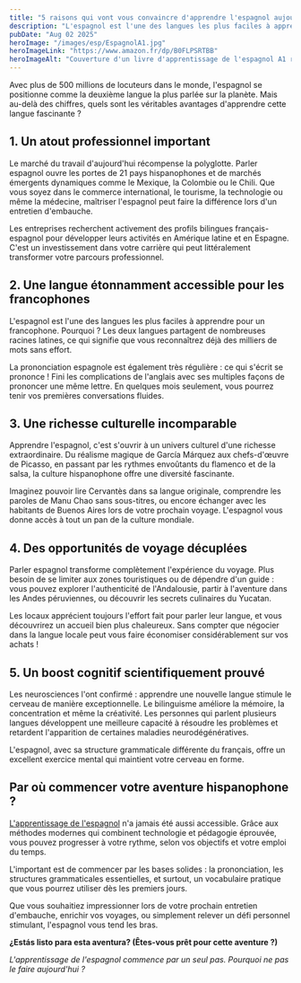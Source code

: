 ```yaml
---
title: "5 raisons qui vont vous convaincre d'apprendre l'espagnol aujourd'hui"
description: "L'espagnol est l'une des langues les plus faciles à apprendre pour un francophone : les deux langues partagent de nombreuses racines latines, ce qui signifie que vous reconnaîtrez déjà des milliers de mots sans effort."
pubDate: "Aug 02 2025"
heroImage: "/images/esp/EspagnolA1.jpg"
heroImageLink: "https://www.amazon.fr/dp/B0FLPSRTBB"
heroImageAlt: "Couverture d'un livre d'apprentissage de l'espagnol A1 représentant une danseuse de Flamenco."
---
```



Avec plus de 500 millions de locuteurs dans le monde, l'espagnol se positionne comme la deuxième langue la plus parlée sur la planète. Mais au-delà des chiffres, quels sont les véritables avantages d'apprendre cette langue fascinante ?

## 1. Un atout professionnel important

Le marché du travail d'aujourd'hui récompense la polyglotte. Parler espagnol ouvre les portes de 21 pays hispanophones et de marchés émergents dynamiques comme le Mexique, la Colombie ou le Chili. Que vous soyez dans le commerce international, le tourisme, la technologie ou même la médecine, maîtriser l'espagnol peut faire la différence lors d'un entretien d'embauche.

Les entreprises recherchent activement des profils bilingues français-espagnol pour développer leurs activités en Amérique latine et en Espagne. C'est un investissement dans votre carrière qui peut littéralement transformer votre parcours professionnel.

## 2. Une langue étonnamment accessible pour les francophones

L'espagnol est l'une des langues les plus faciles à apprendre pour un francophone. Pourquoi ? Les deux langues partagent de nombreuses racines latines, ce qui signifie que vous reconnaîtrez déjà des milliers de mots sans effort.

La prononciation espagnole est également très régulière : ce qui s'écrit se prononce ! Fini les complications de l'anglais avec ses multiples façons de prononcer une même lettre. En quelques mois seulement, vous pourrez tenir vos premières conversations fluides.

## 3. Une richesse culturelle incomparable

Apprendre l'espagnol, c'est s'ouvrir à un univers culturel d'une richesse extraordinaire. Du réalisme magique de García Márquez aux chefs-d'œuvre de Picasso, en passant par les rythmes envoûtants du flamenco et de la salsa, la culture hispanophone offre une diversité fascinante.

Imaginez pouvoir lire Cervantès dans sa langue originale, comprendre les paroles de Manu Chao sans sous-titres, ou encore échanger avec les habitants de Buenos Aires lors de votre prochain voyage. L'espagnol vous donne accès à tout un pan de la culture mondiale.

## 4. Des opportunités de voyage décuplées

Parler espagnol transforme complètement l'expérience du voyage. Plus besoin de se limiter aux zones touristiques ou de dépendre d'un guide : vous pouvez explorer l'authenticité de l'Andalousie, partir à l'aventure dans les Andes péruviennes, ou découvrir les secrets culinaires du Yucatan.

Les locaux apprécient toujours l'effort fait pour parler leur langue, et vous découvrirez un accueil bien plus chaleureux. Sans compter que négocier dans la langue locale peut vous faire économiser considérablement sur vos achats !

## 5. Un boost cognitif scientifiquement prouvé

Les neurosciences l'ont confirmé : apprendre une nouvelle langue stimule le cerveau de manière exceptionnelle. Le bilinguisme améliore la mémoire, la concentration et même la créativité. Les personnes qui parlent plusieurs langues développent une meilleure capacité à résoudre les problèmes et retardent l'apparition de certaines maladies neurodégénératives.

L'espagnol, avec sa structure grammaticale différente du français, offre un excellent exercice mental qui maintient votre cerveau en forme.

## Par où commencer votre aventure hispanophone ?

[L'apprentissage de l'espagnol](/l-espagnol-pour-les-debutants-niveau-a1-philippe-de-foy/) n'a jamais été aussi accessible. Grâce aux méthodes modernes qui combinent technologie et pédagogie éprouvée, vous pouvez progresser à votre rythme, selon vos objectifs et votre emploi du temps.

L'important est de commencer par les bases solides : la prononciation, les structures grammaticales essentielles, et surtout, un vocabulaire pratique que vous pourrez utiliser dès les premiers jours.

Que vous souhaitiez impressionner lors de votre prochain entretien d'embauche, enrichir vos voyages, ou simplement relever un défi personnel stimulant, l'espagnol vous tend les bras. 

**¿Estás listo para esta aventura? (Êtes-vous prêt pour cette aventure ?)**

*L'apprentissage de l'espagnol commence par un seul pas. Pourquoi ne pas le faire aujourd'hui ?*
